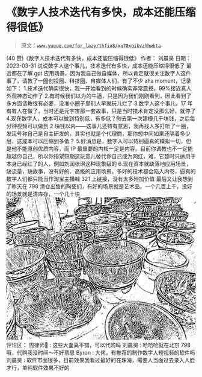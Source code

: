 # 《数字人技术迭代有多快，成本还能压缩得很低》

> 原文：[`www.yuque.com/for_lazy/thfiu8/xu70xqikvzhhwbta`](https://www.yuque.com/for_lazy/thfiu8/xu70xqikvzhhwbta)

<ne-h2 id="e34633c3" data-lake-id="e34633c3"><ne-heading-ext><ne-heading-anchor></ne-heading-anchor><ne-heading-fold></ne-heading-fold></ne-heading-ext><ne-heading-content><ne-text id="u2d3a9cbe">(40 赞)《数字人技术迭代有多快，成本还能压缩得很低》</ne-text></ne-heading-content></ne-h2> <ne-p id="u661a5671" data-lake-id="u661a5671"><ne-text id="u80f353e0">作者： 刘晨昊</ne-text></ne-p> <ne-p id="uee4b5890" data-lake-id="uee4b5890"><ne-text id="u42ef02d3">日期：2023-03-31</ne-text></ne-p> <ne-p id="u6aa5b070" data-lake-id="u6aa5b070"><ne-text id="u3182f4cb">说说数字人这个事儿，技术迭代有多快，成本还能压缩得很低了</ne-text></ne-p> <ne-p id="u6b030986" data-lake-id="u6b030986"><ne-text id="uc6a5c56b">最近都在了解 gpt 应用场景，因为我自己做自媒体，所以肯定就很关注数字人这件事了，请教了一圈创投圈、科技圈、自媒体人们，有了不少 aha moment，记录如下：</ne-text></ne-p> <ne-p id="ud4eb528c" data-lake-id="ud4eb528c"><ne-text id="ub9e77c3b">1.技术迭代确实很快，我一开始看到的时候确实非常震撼，99%接近真人外观神态动作了</ne-text></ne-p> <ne-p id="u57fe2eea" data-lake-id="u57fe2eea"><ne-text id="u4bc6a1f4">2.有时候我们以为的牛逼，只是因为我们刚刚看到，因此看到了多方面请教很有必要，没准小圈子里别人早就玩儿烂了</ne-text></ne-p> <ne-p id="u29529be3" data-lake-id="u29529be3"><ne-text id="u3f09e301">3.数字人这个事儿，17 年有有人在做了，当时还是元宇宙那一套故事，只是当时技术肯定没那么好，就停了</ne-text></ne-p> <ne-p id="u3bf687dc" data-lake-id="u3bf687dc"><ne-text id="uc3a21eea">4.现在数字人，成本可以做到特别低，有多低？刨去第一次建模几千块钱，之后每分钟视频可以做到 2 块钱以内——这事儿还特有意思，我再找人多打听了一圈，发现号称自己是自主研发的，其实也就是个代理商，那你想中间如果还隔着多少层，这成本可以压缩到多低？</ne-text></ne-p> <ne-p id="u34861711" data-lake-id="u34861711"><ne-text id="ue7b2ca62">5.好消息是，数字人可以特别逼真的模拟一切，但是他不能原创优质内容，而 IP 最重要的内核一定是内容。目前你调教也不一定能超越你自己，所以你指望短期这玩意儿替代你自己成为网红，难，它暂时只适用于本身已经红了的人，例如刘润张琪这种现象级的</ne-text></ne-p> <ne-p id="u41613f72" data-lake-id="u41613f72"><ne-text id="udd4bfe49">6.现在资本就缺落地应用场景，缺流量，缺故事，没有好的、高级的应用场景，多好的技术都会陷入内卷，逼真的数字人们都只能当作淘宝主播喊 321 上链接，没有太多附加价值</ne-text></ne-p> <ne-p id="ub2b89fd1" data-lake-id="ub2b89fd1"><ne-text id="u2f859b9c">最后又让我想到了昨天在 798 清仓出售的陶瓷们，有好的场景就是艺术品，一个几百上千，没好的场景就是清库存，一个几十块</ne-text><ne-card data-card-name="image" data-card-type="inline" id="G4VyN" data-event-boundary="card">![](img/3b927ccc621b83014e7013276a63778f.png)  <ne-hole id="u53c5156f" data-lake-id="u53c5156f"><ne-card data-card-name="hr" data-card-type="block" id="bIMFZ" data-event-boundary="card"><ne-p id="u6f163f47" data-lake-id="u6f163f47"><ne-text id="u29f82419">评论区：</ne-text></ne-p> <ne-p id="uc1e1fcf8" data-lake-id="uc1e1fcf8"><ne-text id="ucbbbdea5">周律师🍃 : 这些大盏真不错，可以代购吗</ne-text> <ne-text id="uc90d48f0">刘晨昊 : 哈哈哈就在北京 798 哦，代购我没时间～不好意思</ne-text> <ne-text id="ue5101227">Byron : 大佬，有推荐的制作数字人短视频的软件吗</ne-text> <ne-text id="uc552c06e">刘晨昊 : 软件市面很多，目前效果我看过最好的在珠海，需要人当面过去录入人脸才行，单纯软件效果不好的</ne-text></ne-p></ne-card></ne-hole></ne-card></ne-p>